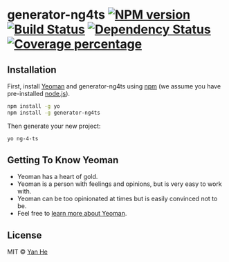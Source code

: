 # generator-ng4ts [![NPM version][npm-image]][npm-url] [![Build Status][travis-image]][travis-url] [![Dependency Status][daviddm-image]][daviddm-url] [![Coverage percentage][coveralls-image]][coveralls-url]
> 

## Installation

First, install [Yeoman](http://yeoman.io) and generator-ng4ts using [npm](https://www.npmjs.com/) (we assume you have pre-installed [node.js](https://nodejs.org/)).

```bash
npm install -g yo
npm install -g generator-ng4ts
```

Then generate your new project:

```bash
yo ng-4-ts
```

## Getting To Know Yeoman

 * Yeoman has a heart of gold.
 * Yeoman is a person with feelings and opinions, but is very easy to work with.
 * Yeoman can be too opinionated at times but is easily convinced not to be.
 * Feel free to [learn more about Yeoman](http://yeoman.io/).

## License

MIT © [Yan He]()


[npm-image]: https://badge.fury.io/js/generator-ng4ts.svg
[npm-url]: https://npmjs.org/package/generator-ng4ts
[travis-image]: https://travis-ci.org/heyan12127/generator-ng4ts.svg?branch=master
[travis-url]: https://travis-ci.org/heyan12127/generator-ng4ts
[daviddm-image]: https://david-dm.org/heyan12127/generator-ng4ts.svg?theme=shields.io
[daviddm-url]: https://david-dm.org/heyan12127/generator-ng4ts
[coveralls-image]: https://coveralls.io/repos/heyan12127/generator-ng4ts/badge.svg
[coveralls-url]: https://coveralls.io/r/heyan12127/generator-ng4ts
